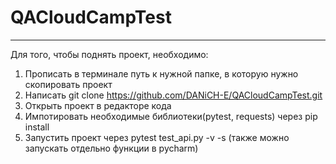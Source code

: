 # QACloudCampTest
***
Для того, чтобы поднять проект, необходимо:
1. Прописать в терминале путь к нужной папке, в которую нужно скопировать проект
2. Написать git clone https://github.com/DANiCH-E/QACloudCampTest.git
3. Открыть проект в редакторе кода
4. Импотировать необходимые библиотеки(pytest, requests) через pip install
5. Запустить проект через pytest test_api.py -v -s (также можно запускать отдельно функции в pycharm)
